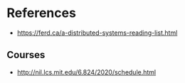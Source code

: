 # References
- https://ferd.ca/a-distributed-systems-reading-list.html

## Courses
- http://nil.lcs.mit.edu/6.824/2020/schedule.html
